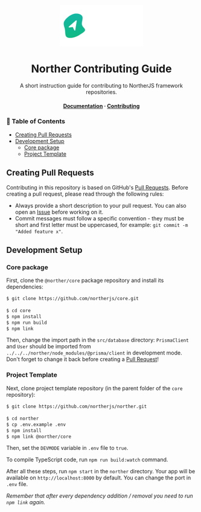<div align="center">
  <img src=".github/logo-full.png" width="220">

  <h1>Norther Contributing Guide</h1>

  <p align="center">A short instruction guide for contributing to NortherJS framework repositories.</p>

  <h4>
    <a href="README.md">Documentation</a>
    <span> · </span>
    <a href="CONTRIBUTING.md">Contributing</a>
  </h4>
</div>

<!-- omit in toc -->
### 📓 Table of Contents

- [Creating Pull Requests](#creating-pull-requests)
- [Development Setup](#development-setup)
  - [Core package](#core-package)
  - [Project Template](#project-template)

## Creating Pull Requests

Contributing in this repository is based on GitHub's [Pull Requests](https://docs.github.com/en/pull-requests/collaborating-with-pull-requests/proposing-changes-to-your-work-with-pull-requests/about-pull-requests). Before creating a pull request, please read through the following rules:

- Always provide a short description to your pull request. You can also open an [Issue](https://docs.github.com/en/issues/tracking-your-work-with-issues/about-issues) before working on it.
- Commit messages must follow a specific convention - they must be short and first letter must be uppercased, for example: `git commit -m "Added feature x"`.

## Development Setup

### Core package

First, clone the `@norther/core` package repository and install its dependencies:

```shell
$ git clone https://github.com/northerjs/core.git

$ cd core
$ npm install
$ npm run build
$ npm link
```

Then, change the import path in the `src/database` directory: `PrismaClient` and `User` should be imported from `../../../norther/node_modules/@prisma/client` in development mode. Don't forget to change it back before creating a [Pull Request](https://docs.github.com/en/pull-requests/collaborating-with-pull-requests/proposing-changes-to-your-work-with-pull-requests/about-pull-requests)!

### Project Template

Next, clone project template repository (in the parent folder of the `core` repository):

```shell
$ git clone https://github.com/northerjs/norther.git

$ cd norther
$ cp .env.example .env
$ npm install
$ npm link @norther/core
```

Then, set the `DEVMODE` variable in `.env` file to `true`.

To compile TypeScript code, run `npm run build:watch` command.

After all these steps, run `npm start` in the `norther` directory. Your app will be available on `http://localhost:8000` by default. You can change the port in `.env` file.

*Remember that after every dependency addition / removal you need to run `npm link` again.*
